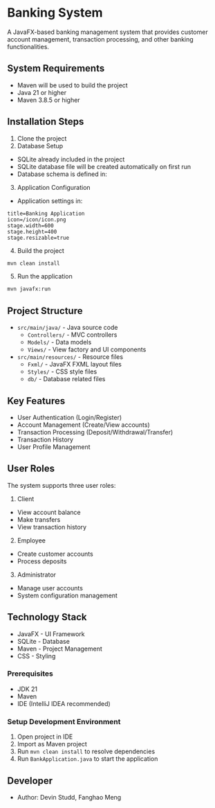 # Banking System

A JavaFX-based banking management system that provides customer account management, transaction processing, and other banking functionalities.

## System Requirements
- Maven will be used to build the project
- Java 21 or higher
- Maven 3.8.5 or higher

## Installation Steps

1. Clone the project
2. Database Setup
- SQLite already included in the project
- SQLite database file will be created automatically on first run
- Database schema is defined in:


3. Application Configuration
- Application settings in:

```properties:src/main/resources/app.properties
title=Banking Application
icon=/icon/icon.png
stage.width=600
stage.height=400
stage.resizable=true
```

4. Build the project
```bash
mvn clean install
```

5. Run the application
```bash
mvn javafx:run
```

## Project Structure

- `src/main/java/` - Java source code
  - `Controllers/` - MVC controllers
  - `Models/` - Data models
  - `Views/` - View factory and UI components
- `src/main/resources/` - Resource files
  - `Fxml/` - JavaFX FXML layout files
  - `Styles/` - CSS style files
  - `db/` - Database related files

## Key Features

- User Authentication (Login/Register)
- Account Management (Create/View accounts)
- Transaction Processing (Deposit/Withdrawal/Transfer)
- Transaction History
- User Profile Management

## User Roles

The system supports three user roles:

1. Client
- View account balance
- Make transfers
- View transaction history

2. Employee
- Create customer accounts
- Process deposits

3. Administrator
- Manage user accounts
- System configuration management

## Technology Stack

- JavaFX - UI Framework
- SQLite - Database
- Maven - Project Management
- CSS - Styling

### Prerequisites
- JDK 21
- Maven
- IDE (IntelliJ IDEA recommended)

### Setup Development Environment
1. Open project in IDE
2. Import as Maven project
3. Run `mvn clean install` to resolve dependencies
4. Run `BankApplication.java` to start the application

## Developer

- Author: Devin Studd, Fanghao Meng